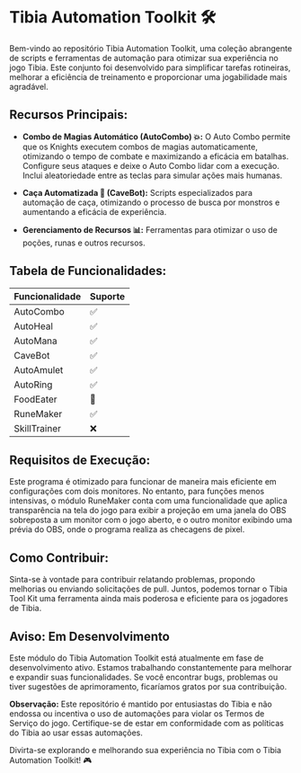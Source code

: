 # Tibia Automation Toolkit 🛠️

Bem-vindo ao repositório Tibia Automation Toolkit, uma coleção abrangente de scripts e ferramentas de automação para otimizar sua experiência no jogo Tibia. Este conjunto foi desenvolvido para simplificar tarefas rotineiras, melhorar a eficiência de treinamento e proporcionar uma jogabilidade mais agradável.

## Recursos Principais:

- **Combo de Magias Automático (AutoCombo) 💥:** O Auto Combo permite que os Knights executem combos de magias automaticamente, otimizando o tempo de combate e maximizando a eficácia em batalhas. Configure seus ataques e deixe o Auto Combo lidar com a execução. Inclui aleatoriedade entre as teclas para simular ações mais humanas.

- **Caça Automatizada 🎯 (CaveBot):** Scripts especializados para automação de caça, otimizando o processo de busca por monstros e aumentando a eficácia de experiência.

- **Gerenciamento de Recursos 📊:** Ferramentas para otimizar o uso de poções, runas e outros recursos.

## Tabela de Funcionalidades:
| Funcionalidade  | Suporte |
| --------------- | ------- |
| AutoCombo       | ✅      |
| AutoHeal        | ✅      |
| AutoMana        | ✅      |
| CaveBot         | ✅      |
| AutoAmulet      | ✅      |
| AutoRing        | ✅      |
| FoodEater       | 🚧      |
| RuneMaker       | ✅      |
| SkillTrainer    | ❌      |

## Requisitos de Execução:

Este programa é otimizado para funcionar de maneira mais eficiente em configurações com dois monitores. No entanto, para funções menos intensivas, o módulo RuneMaker conta com uma funcionalidade que aplica transparência na tela do jogo para exibir a projeção em uma janela do OBS sobreposta a um monitor com o jogo aberto, e o outro monitor exibindo uma prévia do OBS, onde o programa realiza as checagens de pixel.

## Como Contribuir:

Sinta-se à vontade para contribuir relatando problemas, propondo melhorias ou enviando solicitações de pull. Juntos, podemos tornar o Tibia Tool Kit uma ferramenta ainda mais poderosa e eficiente para os jogadores de Tibia.

## Aviso: Em Desenvolvimento

Este módulo do Tibia Automation Toolkit está atualmente em fase de desenvolvimento ativo. Estamos trabalhando constantemente para melhorar e expandir suas funcionalidades. Se você encontrar bugs, problemas ou tiver sugestões de aprimoramento, ficaríamos gratos por sua contribuição.

**Observação:** Este repositório é mantido por entusiastas do Tibia e não endossa ou incentiva o uso de automações para violar os Termos de Serviço do jogo. Certifique-se de estar em conformidade com as políticas do Tibia ao usar essas automações.

Divirta-se explorando e melhorando sua experiência no Tibia com o Tibia Automation Toolkit! 🎮
